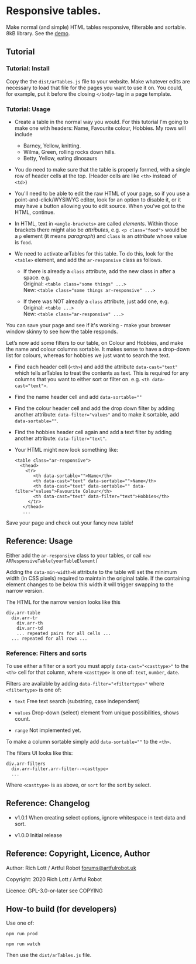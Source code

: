 # Responsive tables.

Make normal (and simple) HTML tables responsive, filterable and sortable.
8kB library. See the [demo](https://artfulrobot.uk/lil/arTables/).

## Tutorial

### Tutorial: Install

Copy the the `dist/arTables.js` file to your website. Make whatever edits
are necessary to load that file for the pages you want to use it on. You
could, for example, put it before the closing `</body>` tag in a page
template.

### Tutorial: Usage

- Create a table in the normal way you would. For this tutorial I'm going
  to make one with headers: Name, Favourite colour, Hobbies. My rows will
  include

   - Barney, Yellow, knitting.
   - Wilma, Green, rolling rocks down hills.
   - Betty, Yellow, eating dinosaurs

- You do need to make sure that the table is properly formed, with
  a single row of header cells at the top. (Header cells are like `<th>`
  instead of `<td>`)

- You'll need to be able to edit the raw HTML of your page, so if you use
  a point-and-click/WYSIWYG editor, look for an option to disable it, or
  it may have a button allowing you to edit source. When you've got to the
  HTML, continue.

- In HTML, text in `<angle-brackets>` are called *elements*. Within those
  brackets there might also be *attributes*, e.g. `<p class="food">` would
  be a `p` element (it means *paragraph*) and `class` is an *attribute*
  whose value is `food`.

- We need to activate arTables for this table. To do this, look for the
  `<table>` element, and add the `ar-responsive` class as
  follows.

   - If there is already a `class` attribute, add the new class in after
     a space. e.g.  
     Original: `<table class="some things" ...>`  
     New: `<table class="some things ar-responsive" ...>`

   - If there was NOT already a `class` attribute, just add one, e.g.  
     Original: `<table ...>`  
     New: `<table class="ar-responsive" ...>`

You can save your page and see if it's working - make your browser window
skinny to see how the table responds.

Let’s now add some filters to our table, on Colour and Hobbies, and make the
name and colour columns sortable. It makes sense to have a drop-down list for
colours, whereas for hobbies we just want to search the text.

- Find each header cell (`<th>`) and add the attribute
  `data-cast="text"` which tells arTables to treat the contents as text. This
  is required for any columns that you want to either sort or filter on. e.g.
  `<th data-cast="text">`.

- Find the name header cell and add `data-sortable=""`

- Find the colour header cell and add the drop down filter by adding another attribute: `data-filter="values"` and to make it sortable, add `data-sortable=""`.

- Find the hobbies header cell again and add a text filter by adding another attribute: `data-filter="text"`.


- Your HTML might now look something like:

   ```
   <table class="ar-responsive">
     <thead>
       <tr>
          <th data-sortable="">Name</th>
          <th data-cast="text" data-sortable="">Name</th>
          <th data-cast="text" data-sortable="" data-filter="values">Favourite Colour</th>
          <th data-cast="text" data-filter="text">Hobbies</th>
        </tr>
      </thead>
      ...
   ```

Save your page and check out your fancy new table!



## Reference: Usage

Either add the `ar-responsive` class to your tables, or call
`new ARResponsiveTable(yourTableElement)`

Adding the `data-min-width=N` attribute to the table will set the minimum width
(in CSS pixels) required to maintain the original table. If the containing
element changes to be below this width it will trigger swapping to the narrow
version.

The HTML for the narrow version looks like this

```
div.arr-table
  div.arr-tr
    div.arr-th
    div.arr-td
    ... repeated pairs for all cells ...
  ... repeated for all rows ...

```

### Reference: Filters and sorts

To use either a filter or a sort you must apply `data-cast="<casttype>"`
to the `<th>` cell for that column, where `<casttype>` is one of: `text`,
`number`, `date`.

Filters are available by adding `data-filter="<filtertype>"` where
`<filtertype>` is one of:

- `text` Free text search (substring, case independent)

- `values` Drop-down (select) element from unique possibilities, shows
  count.

- `range` Not implemented yet.

To make a column sortable simply add `data-sortable=""` to the `<th>`.

The filters UI looks like this:

```
div.arr-filters
  div.arr-filter.arr-filter--<casttype>
  ...
```

Where `<casttype>` is as above, or `sort` for the sort by select.

## Reference: Changelog

- v1.0.1 When creating select options, ignore whitespace in text data and
  sort.

- v1.0.0 Initial release

## Reference: Copyright, Licence, Author

Author: Rich Lott / Artful Robot forums@artfulrobot.uk

Copyright: 2020 Rich Lott / Artful Robot

Licence: GPL-3.0-or-later see COPYING

## How-to build (for developers)

Use one of:

```
npm run prod

npm run watch
```

Then use the `dist/arTables.js` file.

